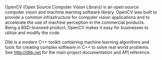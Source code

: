 OpenCV (Open Source Computer Vision Library) is an open source computer vision and machine learning software library. OpenCV was built to provide a common infrastructure for computer vision applications and to accelerate the use of machine perception in the commercial products. Being a BSD-licensed product, OpenCV makes it easy for businesses to utilize and modify the code.

Dlib is a modern C++ toolkit containing machine learning algorithms and tools for creating complex software in C++ to solve real world problems. See http://dlib.net for the main project documentation and API reference.
